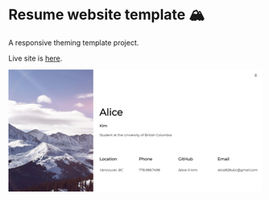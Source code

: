 # Resume website template :mountain_snow:

A responsive theming template project.

Live site is [here](https://alice-0-kim.github.io).

![screenshot](/images/screenshot.png)

